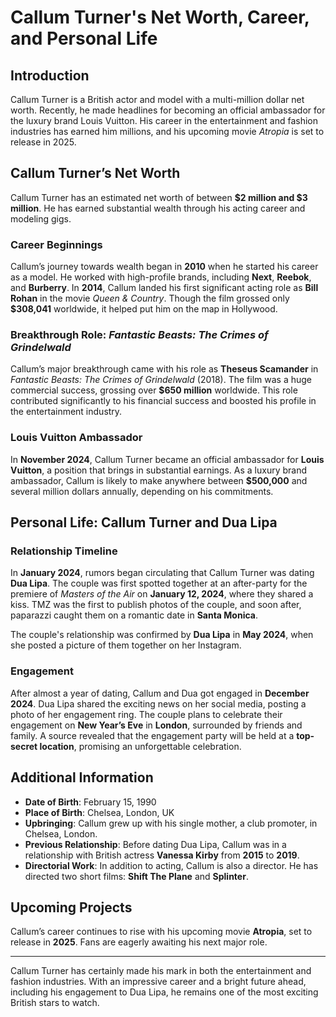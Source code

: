 # Callum Turner's Net Worth, Career, and Personal Life

## Introduction

Callum Turner is a British actor and model with a multi-million dollar net worth. Recently, he made headlines for becoming an official ambassador for the luxury brand Louis Vuitton. His career in the entertainment and fashion industries has earned him millions, and his upcoming movie *Atropia* is set to release in 2025.

## Callum Turner’s Net Worth

Callum Turner has an estimated net worth of between **$2 million and $3 million**. He has earned substantial wealth through his acting career and modeling gigs.

### Career Beginnings

Callum’s journey towards wealth began in **2010** when he started his career as a model. He worked with high-profile brands, including **Next**, **Reebok**, and **Burberry**. In **2014**, Callum landed his first significant acting role as **Bill Rohan** in the movie *Queen & Country*. Though the film grossed only **$308,041** worldwide, it helped put him on the map in Hollywood.

### Breakthrough Role: *Fantastic Beasts: The Crimes of Grindelwald*

Callum’s major breakthrough came with his role as **Theseus Scamander** in *Fantastic Beasts: The Crimes of Grindelwald* (2018). The film was a huge commercial success, grossing over **$650 million** worldwide. This role contributed significantly to his financial success and boosted his profile in the entertainment industry.

### Louis Vuitton Ambassador

In **November 2024**, Callum Turner became an official ambassador for **Louis Vuitton**, a position that brings in substantial earnings. As a luxury brand ambassador, Callum is likely to make anywhere between **$500,000** and several million dollars annually, depending on his commitments.

## Personal Life: Callum Turner and Dua Lipa

### Relationship Timeline

In **January 2024**, rumors began circulating that Callum Turner was dating **Dua Lipa**. The couple was first spotted together at an after-party for the premiere of *Masters of the Air* on **January 12, 2024**, where they shared a kiss. TMZ was the first to publish photos of the couple, and soon after, paparazzi caught them on a romantic date in **Santa Monica**.

The couple's relationship was confirmed by **Dua Lipa** in **May 2024**, when she posted a picture of them together on her Instagram.

### Engagement

After almost a year of dating, Callum and Dua got engaged in **December 2024**. Dua Lipa shared the exciting news on her social media, posting a photo of her engagement ring. The couple plans to celebrate their engagement on **New Year’s Eve** in **London**, surrounded by friends and family. A source revealed that the engagement party will be held at a **top-secret location**, promising an unforgettable celebration.

## Additional Information

- **Date of Birth**: February 15, 1990
- **Place of Birth**: Chelsea, London, UK
- **Upbringing**: Callum grew up with his single mother, a club promoter, in Chelsea, London.
- **Previous Relationship**: Before dating Dua Lipa, Callum was in a relationship with British actress **Vanessa Kirby** from **2015** to **2019**.
- **Directorial Work**: In addition to acting, Callum is also a director. He has directed two short films: **Shift The Plane** and **Splinter**.

## Upcoming Projects

Callum’s career continues to rise with his upcoming movie **Atropia**, set to release in **2025**. Fans are eagerly awaiting his next major role.

---

Callum Turner has certainly made his mark in both the entertainment and fashion industries. With an impressive career and a bright future ahead, including his engagement to Dua Lipa, he remains one of the most exciting British stars to watch.
